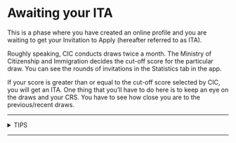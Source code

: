 # Awaiting your ITA

This is a phase where you have created an online profile and you are waiting to get your Invitation to Apply (hereafter referred to as ITA).

Roughly speaking, CIC conducts draws twice a month. The Ministry of Citizenship and Immigration decides the cut-off score for the particular draw. You can see the rounds of invitations in the Statistics tab in the app.

If your score is greater than or equal to the cut-off score selected by CIC, you will get an ITA. One thing that you’ll have to do here is to keep an eye on the draws and your CRS. You have to see how close you are to the previous/recent draws.

***

<details>

<summary>TIPS</summary>

Use the Statistics tab in the app to show you the cut-off scores for recent draws.

</details>

***
